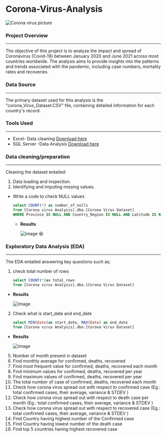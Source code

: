 # Corona-Virus-Analysis
![Corona virus picture](https://github.com/Winnykinyumu/Corona-Virus-Analysis/assets/124139386/654fc539-a94e-405a-b056-d0b3a97b9293)
### Project Overview
---
The objective of this project is to analyze the impact and spread of Coronavirus (Covid-19) between January 2020 and June 2021 across most countries worldwide. The analysis aims to provide insights into the patterns and trends associated with the pandemic, including case numbers, mortality rates and recoveries.
### Data Source
---
The primary dataset used for this analysis is the "corona_Virus_Dataset.CSV" file, containing detailed information for each country's record.
### Tools Used
---
- Excel- Data cleaning [Download here](https://microsoft.com)
- SQL Server -Data Analysis [Download here](https://www.microsoft.com/en-us/sql-server/sql-server-downloads)
### Data cleaning/preparation
---
Cleaning the dataset entailed:
1. Data loading and inspection.
2. Identifying and imputing missing values.
- Write a code to check NULL values
  ```SQL
  select COUNT(*) as number_of_nulls
  from [Corona virus Analysis].dbo.[Corona Virus Dataset]
  WHERE Province IS NULL AND Country_Region IS NULL AND Latitude IS NULL AND Longitude IS NULL AND Date IS NULL AND Confirmed IS NULL AND Deaths IS NULL AND Recovered IS NULL
  ```
  - **Results**
    
    ![image](https://github.com/Winnykinyumu/Corona-Virus-Analysis/assets/124139386/a472807f-850f-4d64-ac17-3daac05e3047)
    😆

  
### Exploratory Data Analysis (EDA)
---
The EDA entailed answering key questions such as;
1. check total number of rows
   ```SQL
   select COUNT(*)as total_rows
   from [Corona virus Analysis].dbo.[Corona Virus Dataset]
   ```
- **Results**
  
  ![image](https://github.com/Winnykinyumu/Corona-Virus-Analysis/assets/124139386/3267b297-588a-4bcd-8707-349b636c2bbb)

2. Check what is start_date and end_date
   ```SQL
   select MIN(Date)as start_date, MAX(Date) as end_date
   from [Corona virus Analysis].dbo.[Corona Virus Dataset]
   ```
- **Results**
  
  ![image](https://github.com/Winnykinyumu/Corona-Virus-Analysis/assets/124139386/d041db4b-48c7-48c6-9d15-4e5e8aff497b)

5. Number of month present in dataset
6. Find monthly average for confirmed, deaths, recovered
7. Find most frequent value for confirmed, deaths, recovered each month
8. Find minimum values for confirmed, deaths, recovered per year
9. Find maximum values of confirmed, deaths, recovered per year
10. The total number of case of confirmed, deaths, recovered each month
11. Check how corona virus spread out with respect to confirmed case
     (Eg.: total confirmed cases, their average, variance & STDEV )
12. Check how corona virus spread out with respect to death case per month
   (Eg.: total confirmed cases, their average, variance & STDEV )
13. Check how corona virus spread out with respect to recovered case
    (Eg.: total confirmed cases, their average, variance & STDEV )
14. Find Country having highest number of the Confirmed case
15. Find Country having lowest number of the death case
16. Find top 5 countries having highest recovered case
  

